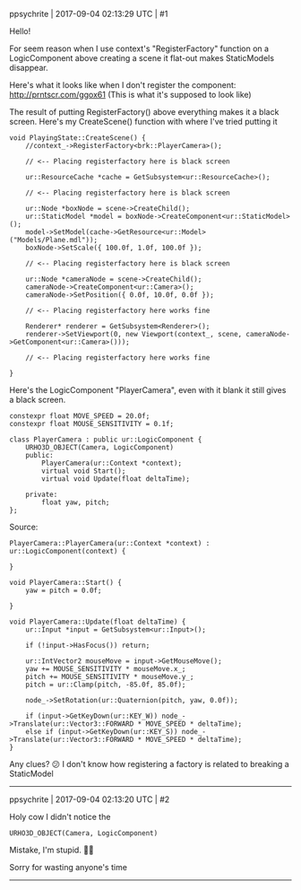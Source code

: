 ppsychrite | 2017-09-04 02:13:29 UTC | #1

Hello!

For seem reason when I use context's "RegisterFactory" function on a LogicComponent above creating a scene it flat-out makes StaticModels disappear.

Here's what it looks like when I don't register the component: http://prntscr.com/ggox61 (This is what it's supposed to look like)

The result of putting RegisterFactory() above everything makes it a black screen.
Here's my CreateScene() function with where I've tried putting it 

    void PlayingState::CreateScene() {
		//context_->RegisterFactory<brk::PlayerCamera>();

		// <-- Placing registerfactory here is black screen

		ur::ResourceCache *cache = GetSubsystem<ur::ResourceCache>();

		// <-- Placing registerfactory here is black screen

		ur::Node *boxNode = scene->CreateChild();
		ur::StaticModel *model = boxNode->CreateComponent<ur::StaticModel>();
		model->SetModel(cache->GetResource<ur::Model>("Models/Plane.mdl"));
		boxNode->SetScale({ 100.0f, 1.0f, 100.0f });
	
		// <-- Placing registerfactory here is black screen

		ur::Node *cameraNode = scene->CreateChild();
		cameraNode->CreateComponent<ur::Camera>();
		cameraNode->SetPosition({ 0.0f, 10.0f, 0.0f });
	
		// <-- Placing registerfactory here works fine

		Renderer* renderer = GetSubsystem<Renderer>();
		renderer->SetViewport(0, new Viewport(context_, scene, cameraNode->GetComponent<ur::Camera>()));
		
		// <-- Placing registerfactory here works fine
		
	}


Here's the LogicComponent "PlayerCamera", even with it blank it still gives a black screen.

    constexpr float MOVE_SPEED = 20.0f;
	constexpr float MOUSE_SENSITIVITY = 0.1f;

	class PlayerCamera : public ur::LogicComponent {
		URHO3D_OBJECT(Camera, LogicComponent)
		public:
			PlayerCamera(ur::Context *context);
			virtual void Start();
			virtual void Update(float deltaTime);
			
		private:
			float yaw, pitch;
	};

Source:
    
    PlayerCamera::PlayerCamera(ur::Context *context) : ur::LogicComponent(context) {
	
	}

	void PlayerCamera::Start() {
		yaw = pitch = 0.0f;
	
	}

	void PlayerCamera::Update(float deltaTime) {
		ur::Input *input = GetSubsystem<ur::Input>();

		if (!input->HasFocus()) return;
		
		ur::IntVector2 mouseMove = input->GetMouseMove();
		yaw += MOUSE_SENSITIVITY * mouseMove.x_;
		pitch += MOUSE_SENSITIVITY * mouseMove.y_;
		pitch = ur::Clamp(pitch, -85.0f, 85.0f);

		node_->SetRotation(ur::Quaternion(pitch, yaw, 0.0f));

		if (input->GetKeyDown(ur::KEY_W)) node_->Translate(ur::Vector3::FORWARD * MOVE_SPEED * deltaTime);
		else if (input->GetKeyDown(ur::KEY_S)) node_->Translate(ur::Vector3::FORWARD * MOVE_SPEED * deltaTime);
	}
     


Any clues? :confused: I don't know how registering a factory is related to breaking a StaticModel

-------------------------

ppsychrite | 2017-09-04 02:13:20 UTC | #2

Holy cow I didn't notice the

    URHO3D_OBJECT(Camera, LogicComponent)

Mistake, I'm stupid. :man_facepalming: 

Sorry for wasting anyone's time

-------------------------


